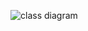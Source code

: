 ![class diagram](https://raw.githubusercontent.com/fprochazka/fi-muni-PA165-project/fp-docs/doc/images/PA165_Class-Diagram.png)
